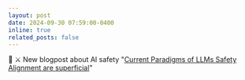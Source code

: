 ```yaml
---
layout: post
date: 2024-09-30 07:59:00-0400
inline: true
related_posts: false
---
```


:toolbox: :crossed_swords: New blogpost about AI safety "[Current Paradigms of LLMs Safety Alignment are superficial](https://substack.com/@nouhadziri/p-148663444)"

